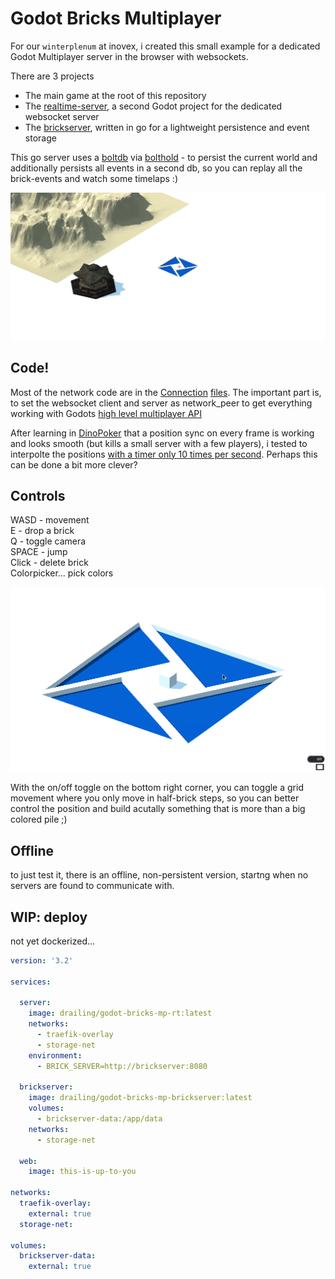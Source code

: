 # Godot Bricks Multiplayer

For our `winterplenum` at inovex, i created this small example for a dedicated Godot Multiplayer server in the browser with websockets.

There are 3 projects

* The main game at the root of this repository
* The [realtime-server](https://github.com/cdreier/godot-bricks-mp/tree/master/realtime-server), a second Godot project for the dedicated websocket server
* The [brickserver](https://github.com/cdreier/godot-bricks-mp/tree/master/brickserver), written in go for a lightweight persistence and event storage

This go server uses a [boltdb](https://github.com/boltdb/bolt) via [bolthold](https://github.com/timshannon/bolthold) - to persist the current world and additionally persists all events in a second db, so you can replay all the brick-events and watch some timelaps :)

![timelaps](https://github.com/cdreier/godot-bricks-mp/blob/master/demo_gifs/plenum-demo.gif?raw=true)

## Code!

Most of the network code are in the [Connection](https://github.com/cdreier/godot-bricks-mp/blob/master/Connection.gd) [files](https://github.com/cdreier/godot-bricks-mp/blob/master/realtime-server/Connection.gd). The important part is, to set the websocket client and server as network_peer to get everything working with Godots [high level multiplayer API](https://docs.godotengine.org/en/stable/tutorials/networking/high_level_multiplayer.html)

After learning in [DinoPoker](https://github.com/cdreier/DinoPoker) that a position sync on every frame is working and looks smooth (but kills a small server with a few players), i tested to interpolte the positions [with a timer only 10 times per second](https://github.com/cdreier/godot-bricks-mp/blob/master/Player.gd#L24). Perhaps this can be done a bit more clever?


## Controls

WASD  - movement  
E     - drop a brick  
Q     - toggle camera  
SPACE - jump  
Click - delete brick  
Colorpicker... pick colors

![basics](https://github.com/cdreier/godot-bricks-mp/blob/master/demo_gifs/godot-bricks-basics.gif?raw=true)

With the on/off toggle on the bottom right corner, you can toggle a grid movement where you only move in half-brick steps, so you can better control the position and build acutally something that is more than a big colored pile ;)

## Offline

to just test it, there is an offline, non-persistent version, startng when no servers are found to communicate with. 

## WIP: deploy

not yet dockerized...

```yaml
version: '3.2'

services:

  server:
    image: drailing/godot-bricks-mp-rt:latest
    networks: 
      - traefik-overlay
      - storage-net
    environment:
      - BRICK_SERVER=http://brickserver:8080
        
  brickserver:
    image: drailing/godot-bricks-mp-brickserver:latest
    volumes:
      - brickserver-data:/app/data
    networks: 
      - storage-net

  web:
    image: this-is-up-to-you

networks: 
  traefik-overlay:
    external: true
  storage-net:
  
volumes:
  brickserver-data:
    external: true
```